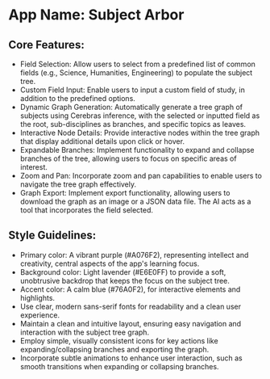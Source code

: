 # **App Name**: Subject Arbor

## Core Features:

- Field Selection: Allow users to select from a predefined list of common fields (e.g., Science, Humanities, Engineering) to populate the subject tree.
- Custom Field Input: Enable users to input a custom field of study, in addition to the predefined options.
- Dynamic Graph Generation: Automatically generate a tree graph of subjects using Cerebras inference, with the selected or inputted field as the root, sub-disciplines as branches, and specific topics as leaves.
- Interactive Node Details: Provide interactive nodes within the tree graph that display additional details upon click or hover.
- Expandable Branches: Implement functionality to expand and collapse branches of the tree, allowing users to focus on specific areas of interest.
- Zoom and Pan: Incorporate zoom and pan capabilities to enable users to navigate the tree graph effectively.
- Graph Export: Implement export functionality, allowing users to download the graph as an image or a JSON data file. The AI acts as a tool that incorporates the field selected.

## Style Guidelines:

- Primary color: A vibrant purple (#A076F2), representing intellect and creativity, central aspects of the app's learning focus.
- Background color: Light lavender (#E6E0FF) to provide a soft, unobtrusive backdrop that keeps the focus on the subject tree.
- Accent color: A calm blue (#76A0F2), for interactive elements and highlights.
- Use clear, modern sans-serif fonts for readability and a clean user experience.
- Maintain a clean and intuitive layout, ensuring easy navigation and interaction with the subject tree graph.
- Employ simple, visually consistent icons for key actions like expanding/collapsing branches and exporting the graph.
- Incorporate subtle animations to enhance user interaction, such as smooth transitions when expanding or collapsing branches.